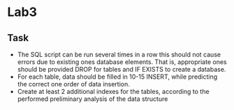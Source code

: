 # Lab3

## Task 
 - The SQL script can be run several times in a row this should not cause errors due to existing ones database elements. That is, appropriate ones should be provided
DROP for tables and IF EXISTS to create a database.
 - For each table, data should be filled in 10-15 INSERT, while predicting the correct one order of data insertion.
 - Create at least 2 additional indexes for the tables, according to the performed preliminary analysis of the data structure


